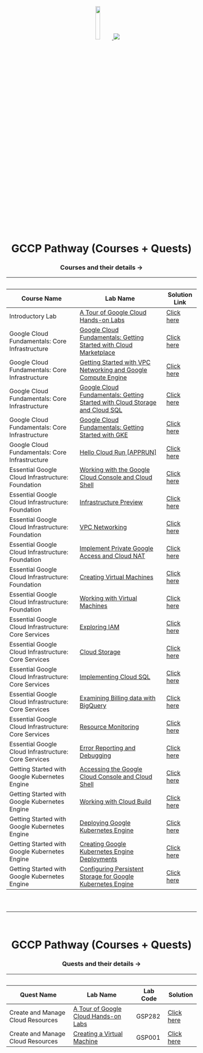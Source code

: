 <div align="center">
<a  href="https://github.com/GDSC-TMSL/GCCP_Guide">
    <img width=15% height=15% src="https://avatars.githubusercontent.com/u/112573688?s=200&v=4"/>
</a>
<a href="https://github.com/GDSC-TMSL/GCCP_Guide">
    <img src="https://readme-typing-svg.herokuapp.com?font=Foundry&duration=1&width=500&pause=1000&color=E1F74A&center=true&vCenter=true&lines=Google+Developer+Student+Clubs+TMSL">
    </a>
<h1 align="center">GCCP Pathway (Courses + Quests)
   <h3>Courses and their details -></h3>
   <a href="https://github.com/GDSC-TMSL/GCCP_Guide">

   </a>
</h1>

<hr>

<h2>   

<!--Edit below-->

    
| Course Name | Lab Name | Solution Link |
| ------- | ------- | -------- |
| Introductory Lab |  [A Tour of Google Cloud Hands-on Labs](https://www.cloudskillsboost.google/focuses/2794?parent=catalog)  | [Click here](https://www.youtube.com/watch?v=FO-g3bNDygQ) |
| Google Cloud Fundamentals: Core Infrastructure |  [Google Cloud Fundamentals: Getting Started with Cloud Marketplace](https://www.cloudskillsboost.google/course_sessions/2081674/labs/343134) | [Click here](https://www.youtube.com/watch?v=SMUZwJCua1g) |
| Google Cloud Fundamentals: Core Infrastructure |  [Getting Started with VPC Networking and Google Compute Engine](https://www.cloudskillsboost.google/course_sessions/2081674/labs/343143)  | [Click here](https://www.youtube.com/watch?v=B7snePp_pAs) |
| Google Cloud Fundamentals: Core Infrastructure |  [Google Cloud Fundamentals: Getting Started with Cloud Storage and Cloud SQL](https://www.cloudskillsboost.google/course_sessions/2081674/labs/343153)  | [Click here](https://www.youtube.com/watch?v=4cgUdsWdKIo) |
| Google Cloud Fundamentals: Core Infrastructure |  [Google Cloud Fundamentals: Getting Started with GKE](https://www.cloudskillsboost.google/course_sessions/2081674/labs/343160)  | [Click here](https://www.youtube.com/watch?v=RbYHTITpmXk) |
| Google Cloud Fundamentals: Core Infrastructure |  [Hello Cloud Run [APPRUN]](https://www.cloudskillsboost.google/course_sessions/2081674/labs/343166)  | [Click here](https://www.youtube.com/watch?v=6v8Y2aA6V3g) |
| Essential Google Cloud Infrastructure: Foundation |  [Working with the Google Cloud Console and Cloud Shell](https://www.cloudskillsboost.google/course_sessions/2084292/labs/341188)  | [Click here](https://www.youtube.com/watch?v=7NYIf53R-lg) |
| Essential Google Cloud Infrastructure: Foundation |  [Infrastructure Preview](https://www.cloudskillsboost.google/course_sessions/2084292/labs/341191)  | [Click here](https://www.youtube.com/watch?v=_VTDejU2kGY) |
| Essential Google Cloud Infrastructure: Foundation |  [VPC Networking](https://www.cloudskillsboost.google/course_sessions/2084292/labs/341207)  | [Click here](https://www.youtube.com/watch?v=2qSUTrdEnbo) |
| Essential Google Cloud Infrastructure: Foundation |  [Implement Private Google Access and Cloud NAT](https://www.cloudskillsboost.google/course_sessions/2084292/labs/341211)  | [Click here](https://www.youtube.com/watch?v=z_GSbRsfMGY) |
| Essential Google Cloud Infrastructure: Foundation |  [Creating Virtual Machines](https://www.cloudskillsboost.google/course_sessions/2084292/labs/341220)  | [Click here](https://www.youtube.com/watch?v=nUnMfamKL24) |
| Essential Google Cloud Infrastructure: Foundation |  [Working with Virtual Machines](https://www.cloudskillsboost.google/course_sessions/2084292/labs/341229)  | [Click here](https://www.youtube.com/watch?v=t4XwZUSlhNk) |
| Essential Google Cloud Infrastructure: Core Services |  [Exploring IAM](https://www.cloudskillsboost.google/course_sessions/2085284/labs/341131)  | [Click here](https://www.youtube.com/watch?v=7gED90C5By8) |
| Essential Google Cloud Infrastructure: Core Services |  [Cloud Storage](https://www.cloudskillsboost.google/course_sessions/2085284/labs/341141)  | [Click here](https://www.youtube.com/watch?v=MfrTDHj2Xnc) |
| Essential Google Cloud Infrastructure: Core Services |  [Implementing Cloud SQL](https://www.cloudskillsboost.google/course_sessions/2085284/labs/341145)  | [Click here](https://www.youtube.com/watch?v=2R94n-qWmYQ) |
| Essential Google Cloud Infrastructure: Core Services |  [Examining Billing data with BigQuery](https://www.cloudskillsboost.google/course_sessions/2085284/labs/341160)  | [Click here](https://www.youtube.com/watch?v=6eUFzrQ2fCE) |
| Essential Google Cloud Infrastructure: Core Services |  [Resource Monitoring](https://www.cloudskillsboost.google/course_sessions/2085284/labs/341168)  | [Click here](https://www.youtube.com/watch?v=SsDyri4G7DQ) |
| Essential Google Cloud Infrastructure: Core Services |  [Error Reporting and Debugging](https://www.cloudskillsboost.google/course_sessions/2085284/labs/341175)  | [Click here](https://www.youtube.com/watch?v=Nk50SEvCSUs) |
| Getting Started with Google Kubernetes Engine |  [Accessing the Google Cloud Console and Cloud Shell](https://www.cloudskillsboost.google/course_sessions/2125111/labs/347161)  | [Click here](https://www.youtube.com/watch?v=D_CRGMhkDs0) |
| Getting Started with Google Kubernetes Engine |  [Working with Cloud Build](https://www.cloudskillsboost.google/course_sessions/2125111/labs/347171)  | [Click here](https://www.youtube.com/watch?v=6o0FJ5uEuK0) |
| Getting Started with Google Kubernetes Engine |  [Deploying Google Kubernetes Engine](https://www.cloudskillsboost.google/course_sessions/2125111/labs/347194)  | [Click here](https://www.youtube.com/watch?v=Dp6JWMwLFME) |
| Getting Started with Google Kubernetes Engine |  [Creating Google Kubernetes Engine Deployments](https://www.cloudskillsboost.google/course_sessions/2125111/labs/347212)  | [Click here](https://www.youtube.com/watch?v=J2svfSdn4kE) |
| Getting Started with Google Kubernetes Engine |  [Configuring Persistent Storage for Google Kubernetes Engine](https://www.cloudskillsboost.google/course_sessions/2125111/labs/347218)  | [Click here](https://www.youtube.com/watch?v=MaN_deRwrhs) |

<br>
</h2>

-----------
<br>

<h1 align="center">GCCP Pathway (Courses + Quests)
   <h3>Quests and their details -></h3>
   <a href="https://github.com/GDSC-TMSL/GCCP_Guide">
   
   </a>
</h1>
<HR>
<h2>

| Quest Name | Lab Name | Lab Code | Solution |
| ------- | ------- | ---------- | -------- |
| Create and Manage Cloud Resources |  [A Tour of Google Cloud Hands-on Labs](https://www.cloudskillsboost.google/focuses/2794?parent=cataloghttps://leetcode.com/problems/3sum-closest/)  | GSP282 | [Click here](https://www.youtube.com/watch?v=FO-g3bNDygQ) |
| Create and Manage Cloud Resources |  [Creating a Virtual Machine](https://www.cloudskillsboost.google/focuses/2794?parent=cataloghttps://leetcode.com/problems/3sum-closest/)  | GSP001 | [Click here](https://www.youtube.com/watch?v=Co34im5mgGA) |